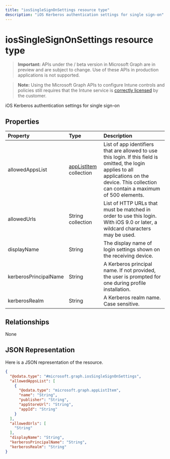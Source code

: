 ```yaml
---
title: "iosSingleSignOnSettings resource type"
description: "iOS Kerberos authentication settings for single sign-on"
---
```


# iosSingleSignOnSettings resource type

> **Important:** APIs under the / beta version in Microsoft Graph are in preview and are subject to change. Use of these APIs in production applications is not supported.

> **Note:** Using the Microsoft Graph APIs to configure Intune controls and policies still requires that the Intune service is [correctly licensed](https://go.microsoft.com/fwlink/?linkid=839381) by the customer.

iOS Kerberos authentication settings for single sign-on
## Properties
|Property|Type|Description|
|:---|:---|:---|
|allowedAppsList|[appListItem](../resources/intune-deviceconfig-applistitem.md) collection|List of app identifiers that are allowed to use this login. If this field is omitted, the login applies to all applications on the device. This collection can contain a maximum of 500 elements.|
|allowedUrls|String collection|List of HTTP URLs that must be matched in order to use this login. With iOS 9.0 or later, a wildcard characters may be used.|
|displayName|String|The display name of login settings shown on the receiving device.|
|kerberosPrincipalName|String|A Kerberos principal name. If not provided, the user is prompted for one during profile installation.|
|kerberosRealm|String|A Kerberos realm name. Case sensitive.|

## Relationships
None
## JSON Representation
Here is a JSON representation of the resource.
<!-- {
  "blockType": "resource",
  "@odata.type": "microsoft.graph.iosSingleSignOnSettings"
}
-->
``` json
{
  "@odata.type": "#microsoft.graph.iosSingleSignOnSettings",
  "allowedAppsList": [
    {
      "@odata.type": "microsoft.graph.appListItem",
      "name": "String",
      "publisher": "String",
      "appStoreUrl": "String",
      "appId": "String"
    }
  ],
  "allowedUrls": [
    "String"
  ],
  "displayName": "String",
  "kerberosPrincipalName": "String",
  "kerberosRealm": "String"
}
```






